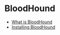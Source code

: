 # BloodHound

- [What is BloodHound](What%20is%20BloodHound.md)
- [Installing BloodHound](Installing%20BloodHound.md)